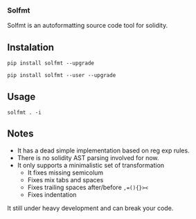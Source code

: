 ### Solfmt

Solfmt is an autoformatting source code tool for solidity.


## Instalation

```shell
pip install solfmt --upgrade

pip install solfmt --user --upgrade
```

## Usage

```shell
solfmt . -i
```


## Notes

- It has a dead simple implementation based on reg exp rules.
- There is no solidity AST parsing involved for now.
- It only supports a minimalistic set of transformation
  - It fixes missing semicolum
  - Fixes mix tabs and spaces
  - Fixes trailing spaces after/before `,=(){}><`
  - Fixes indentation


 It still under heavy development and can break your code.
